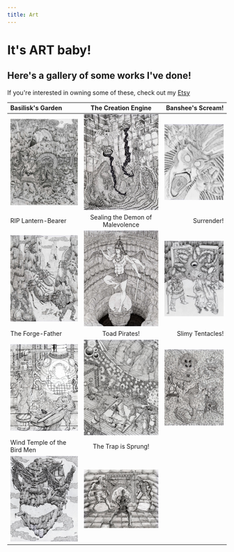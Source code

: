 ```yaml
---
title: Art
---
```

# It's ART baby!
## Here's a gallery of some works I've done!
If you're interested in owning some of these, check out my [Etsy](https://www.etsy.com/shop/OmegaEarthArt/)


| Basilisk's Garden | The Creation Engine | Banshee's Scream! |
|:---|:---:|---:|
| [![Image](./assets/images/basilisk_thumb.jpg)](./assets/images/basilisk.jpg) | [![Image](./assets/images/creation_thumb.jpg)](./assets/images/creation.jpg) | [![Image](./assets/images/banshee_thumb.jpg)](./assets/images/banshee.jpg) |
| RIP Lantern-Bearer | Sealing the Demon of Malevolence | Surrender! |
| [![Image](./assets/images/lantern_thumb.jpg)](./assets/images/lantern.jpg) | [![Image](./assets/images/sealing_thumb.jpg)](./assets/images/sealing.jpg) | [![Image](./assets/images/surrender_thumb.jpg)](./assets/images/surrender.jpg) |
| The Forge-Father| Toad Pirates! | Slimy Tentacles!
| [![Image](./assets/images/forge_thumb.jpg)](./assets/images/forge.jpg) | [![Image](./assets/images/pirates_thumb.jpg)](./assets/images/pirates.jpg) | [![Image](./assets/images/tentacles_thumb.jpg)](./assets/images/tentacles.jpg) |
| Wind Temple of the Bird Men | The Trap is Sprung! |
| [![Image](./assets/images/wind_thumb.jpg)](./assets/images/wind.jpg) | [![Image](./assets/images/trap_thumb.jpg)](./assets/images/trap.jpg) | 
